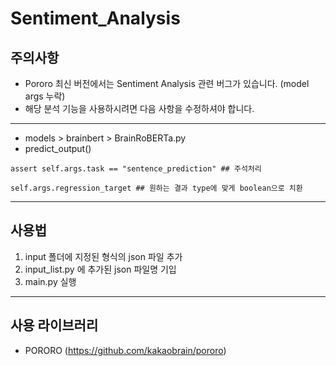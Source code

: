 # Sentiment_Analysis

## 주의사항

- Pororo 최신 버전에서는 Sentiment Analysis 관련 버그가 있습니다. (model args 누락) 
- 해당 분석 기능을 사용하시려면 다음 사항을 수정하셔야 합니다.

---

- models > brainbert > BrainRoBERTa.py
- predict_output()

<pre><code>assert self.args.task == "sentence_prediction" ## 주석처리</code></pre>
<pre><code>self.args.regression_target ## 원하는 결과 type에 맞게 boolean으로 치환</code></pre>

---

## 사용법

1. input 폴더에 지정된 형식의 json 파일 추가
2. input_list.py 에 추가된 json 파일명 기입
3. main.py 실행

---

## 사용 라이브러리

- PORORO (https://github.com/kakaobrain/pororo)